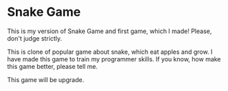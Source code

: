 # Snake Game

This is my version of Snake Game and first game, which I made! Please, don't judge strictly.

This is clone of popular game about snake, which eat apples and grow.
I have made this game to train my programmer skills.
If you know, how make this game better, please tell me.

This game will be upgrade.
